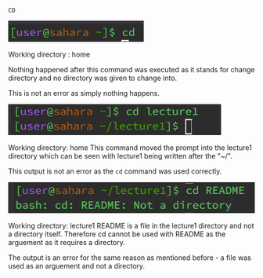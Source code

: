 `CD`


![Image](cd1.png)

Working directory : home

Nothing happened after this command was executed as it stands for change directory and no directory was given to change into. 

This is not an error as simply nothing happens. 

![Image](cd2.png)

Working directory: home 
This command moved the prompt into the lecture1 directory which can be seen with lecture1 being written after the "~/". 

This output is not an error as the `cd` command was used correctly. 

![Image](cd3.png)

Working directory: lecture1
README is a file in the lecture1 directory and not a directory itself. Therefore cd cannot be used with README as the arguement as it requires a directory.

The output is an error for the same reason as mentioned before - a file was used as an arguement and not a directory. 



